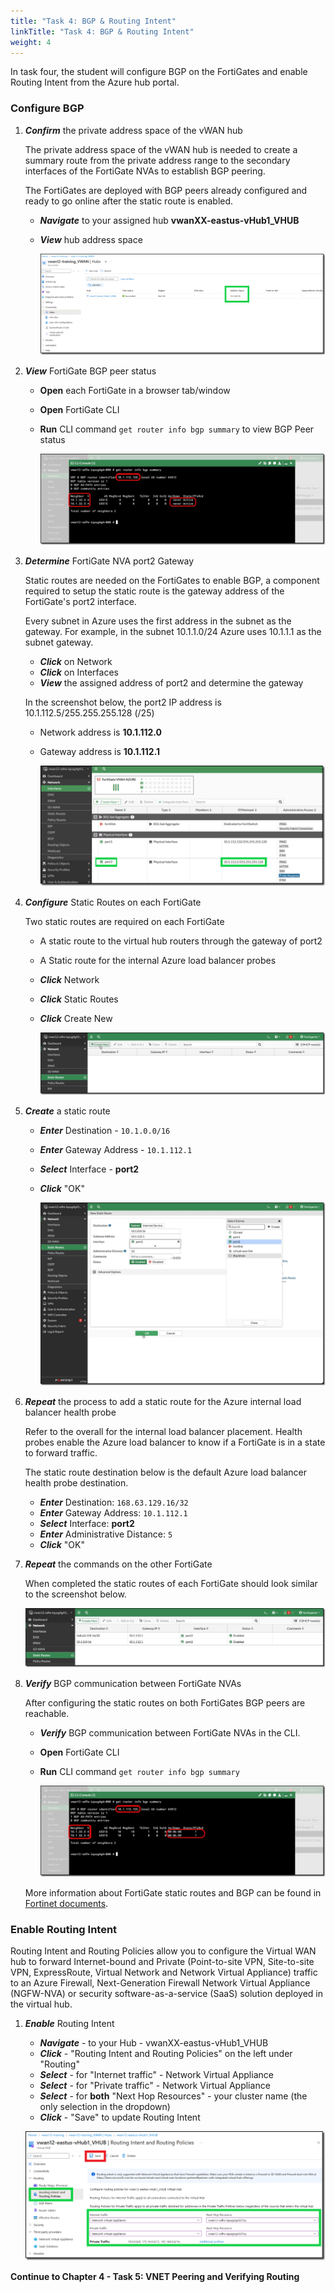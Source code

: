 ```yaml
---
title: "Task 4: BGP & Routing Intent"
linkTitle: "Task 4: BGP & Routing Intent"
weight: 4
---
```


In task four, the student will configure BGP on the FortiGates and enable Routing Intent from the Azure hub portal.

### Configure BGP

1. ***Confirm*** the private address space of the vWAN hub

    The private address space of the vWAN hub is needed to create a summary route from the private address range to the secondary interfaces of the FortiGate NVAs to establish BGP peering.

    The FortiGates are deployed with BGP peers already configured and ready to go online after the static route is enabled.

    - ***Navigate*** to your assigned hub **vwanXX-eastus-vHub1_VHUB**
    - ***View*** hub address space

        ![4_4-bgp-routing-intent-1](../images/4_4-bgp-routing-intent-1.PNG)

1. ***View*** FortiGate BGP peer status

    - **Open** each FortiGate in a browser tab/window
    - **Open** FortiGate CLI
    - **Run** CLI command `get router info bgp summary` to view BGP Peer status

        ![bgp0](../images/bgp0.jpg)

1. ***Determine*** FortiGate NVA port2 Gateway

    Static routes are needed on the FortiGates to enable BGP, a component required to setup the static route is the gateway address of the FortiGate's port2 interface.

    Every subnet in Azure uses the first address in the subnet as the gateway. For example, in the subnet 10.1.1.0/24 Azure uses 10.1.1.1 as the subnet gateway.

    - ***Click*** on Network
    - ***Click*** on Interfaces
    - ***View*** the assigned address of port2 and determine the gateway

    In the screenshot below, the port2 IP address is 10.1.112.5/255.255.255.128 (/25)
    - Network address is **10.1.112.0**
    - Gateway address is **10.1.112.1**

        ![4_4-bgp-routing-intent-2](../images/4_4-bgp-routing-intent-2.PNG)

1. ***Configure*** Static Routes on each FortiGate

    Two static routes are required on each FortiGate

    - A static route to the virtual hub routers through the gateway of port2
    - A Static route for the internal Azure load balancer probes

    - ***Click*** Network
    - ***Click*** Static Routes
    - ***Click*** Create New

        ![bgp3](../images/bgp3.jpg)

1. ***Create*** a static route

    - ***Enter*** Destination - `10.1.0.0/16`
    - ***Enter*** Gateway Address - `10.1.112.1`
    - ***Select*** Interface - **port2**
    - ***Click*** "OK"

        ![bgp4](../images/bgp4.jpg)

1. ***Repeat*** the process to add a static route for the Azure internal load balancer health probe

    Refer to the overall [](../images/1_1-az-vwan-single-hub-ra.PNG) for the internal load balancer placement. Health probes enable the Azure load balancer to know if a FortiGate is in a state to forward traffic.

    The static route destination below is the default Azure load balancer health probe destination.

    - ***Enter*** Destination: `168.63.129.16/32`
    - ***Enter*** Gateway Address: `10.1.112.1`
    - ***Select*** Interface: **port2**
    - ***Enter*** Administrative Distance: `5`
    - ***Click*** "OK"

1. ***Repeat*** the commands on the other FortiGate

    When completed the static routes of each FortiGate should look similar to the screenshot below.

    ![bgp5](../images/bgp5.jpg)

1. ***Verify*** BGP communication between FortiGate NVAs

    After configuring the static routes on both FortiGates BGP peers are reachable.

    - ***Verify*** BGP communication between FortiGate NVAs in the CLI.
    - **Open** FortiGate CLI
    - **Run** CLI command `get router info bgp summary`

        ![bgp6](../images/bgp6.jpg)

    More information about FortiGate static routes and BGP can be found in [Fortinet documents](https://docs.fortinet.com/document/fortigate-public-cloud/7.4.0/azure-vwan-ngfw-deployment-guide/860717/configuring-static-routes-and-enabling-bgp-on-fortigate-nvas).

### Enable Routing Intent

Routing Intent and Routing Policies allow you to configure the Virtual WAN hub to forward Internet-bound and Private (Point-to-site VPN, Site-to-site VPN, ExpressRoute, Virtual Network and Network Virtual Appliance) traffic to an Azure Firewall, Next-Generation Firewall Network Virtual Appliance (NGFW-NVA) or security software-as-a-service (SaaS) solution deployed in the virtual hub.

1. ***Enable*** Routing Intent

    - ***Navigate*** - to your Hub - vwanXX-eastus-vHub1_VHUB
    - ***Click*** - "Routing Intent and Routing Policies" on the left under "Routing"
    - ***Select*** - for "Internet traffic" - Network Virtual Appliance
    - ***Select*** - for "Private traffic" - Network Virtual Appliance
    - ***Select*** - for **both** "Next Hop Resources" - your cluster name (the only selection in the dropdown)
    - ***Click*** - "Save" to update Routing Intent

    ![4_4-bgp-routing-intent-3](../images/4_4-bgp-routing-intent-3.PNG)

**Continue to Chapter 4 - Task 5: VNET Peering and Verifying Routing**
